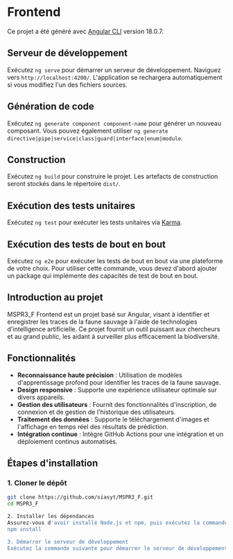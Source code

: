 # Frontend

Ce projet a été généré avec [Angular CLI](https://github.com/angular/angular-cli) version 18.0.7.

## Serveur de développement

Exécutez `ng serve` pour démarrer un serveur de développement. Naviguez vers `http://localhost:4200/`. L'application se rechargera automatiquement si vous modifiez l'un des fichiers sources.

## Génération de code

Exécutez `ng generate component component-name` pour générer un nouveau composant. Vous pouvez également utiliser `ng generate directive|pipe|service|class|guard|interface|enum|module`.

## Construction

Exécutez `ng build` pour construire le projet. Les artefacts de construction seront stockés dans le répertoire `dist/`.

## Exécution des tests unitaires

Exécutez `ng test` pour exécuter les tests unitaires via [Karma](https://karma-runner.github.io).

## Exécution des tests de bout en bout

Exécutez `ng e2e` pour exécuter les tests de bout en bout via une plateforme de votre choix. Pour utiliser cette commande, vous devez d'abord ajouter un package qui implémente des capacités de test de bout en bout.

## Introduction au projet

MSPR3_F Frontend est un projet basé sur Angular, visant à identifier et enregistrer les traces de la faune sauvage à l'aide de technologies d'intelligence artificielle. Ce projet fournit un outil puissant aux chercheurs et au grand public, les aidant à surveiller plus efficacement la biodiversité.

## Fonctionnalités

- **Reconnaissance haute précision** : Utilisation de modèles d'apprentissage profond pour identifier les traces de la faune sauvage.
- **Design responsive** : Supporte une expérience utilisateur optimale sur divers appareils.
- **Gestion des utilisateurs** : Fournit des fonctionnalités d'inscription, de connexion et de gestion de l'historique des utilisateurs.
- **Traitement des données** : Supporte le téléchargement d'images et l'affichage en temps réel des résultats de prédiction.
- **Intégration continue** : Intègre GitHub Actions pour une intégration et un déploiement continus automatisés.

## Étapes d'installation

### 1. Cloner le dépôt

```bash
git clone https://github.com/siasyt/MSPR3_F.git
cd MSPR3_F

2. Installer les dépendances
Assurez-vous d'avoir installé Node.js et npm, puis exécutez la commande suivante pour installer les dépendances du projet :
npm install

3. Démarrer le serveur de développement
Exécutez la commande suivante pour démarrer le serveur de développement :

